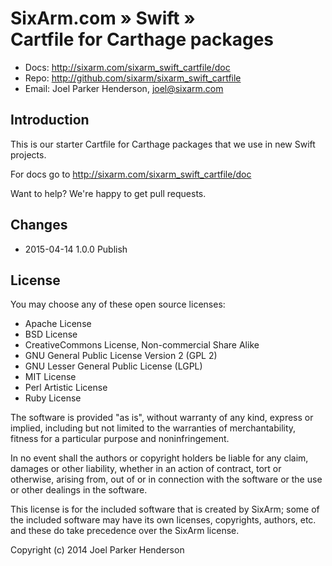# SixArm.com » Swift » <br> Cartfile for Carthage packages

* Docs: <http://sixarm.com/sixarm_swift_cartfile/doc>
* Repo: <http://github.com/sixarm/sixarm_swift_cartfile>
* Email: Joel Parker Henderson, <joel@sixarm.com>

## Introduction

This is our starter Cartfile for Carthage packages
that we use in new Swift projects.

For docs go to <http://sixarm.com/sixarm_swift_cartfile/doc>

Want to help? We're happy to get pull requests.


## Changes

* 2015-04-14 1.0.0 Publish


## License

You may choose any of these open source licenses:

  * Apache License
  * BSD License
  * CreativeCommons License, Non-commercial Share Alike
  * GNU General Public License Version 2 (GPL 2)
  * GNU Lesser General Public License (LGPL)
  * MIT License
  * Perl Artistic License
  * Ruby License

The software is provided "as is", without warranty of any kind,
express or implied, including but not limited to the warranties of
merchantability, fitness for a particular purpose and noninfringement.

In no event shall the authors or copyright holders be liable for any
claim, damages or other liability, whether in an action of contract,
tort or otherwise, arising from, out of or in connection with the
software or the use or other dealings in the software.

This license is for the included software that is created by SixArm;
some of the included software may have its own licenses, copyrights,
authors, etc. and these do take precedence over the SixArm license.

Copyright (c) 2014 Joel Parker Henderson
